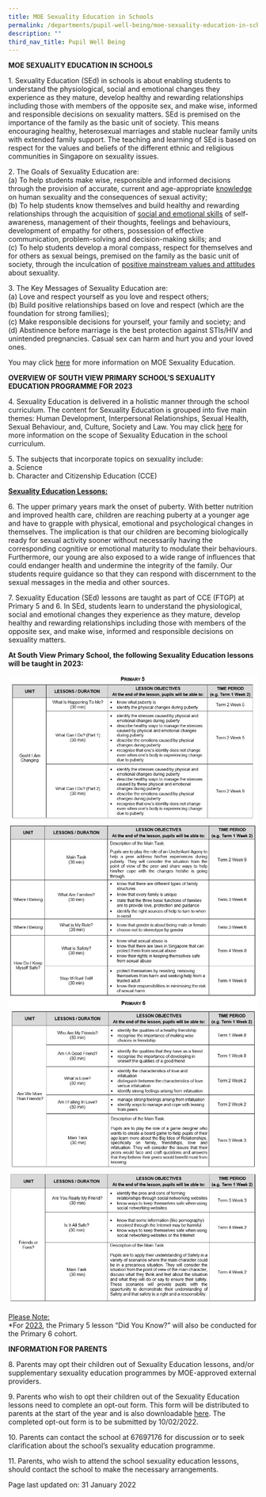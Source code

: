 ```yaml
---
title: MOE Sexuality Education in Schools
permalink: /departments/pupil-well-being/moe-sexuality-education-in-schools/
description: ""
third_nav_title: Pupil Well Being
---
```

<p><strong>MOE SEXUALITY EDUCATION IN SCHOOLS</strong></p>
<p>1. Sexuality Education (SEd) in schools is about enabling students to understand the physiological, social and emotional changes they experience as they mature, develop healthy and rewarding relationships including those with members of the opposite sex, and make wise, informed and responsible decisions on sexuality matters. SEd is premised on the importance of the family as the basic unit of society. This means encouraging healthy, heterosexual marriages and stable nuclear family units with extended family support. The teaching and learning of SEd is based on respect for the values and beliefs of the different ethnic and religious communities in Singapore on sexuality issues.</p>
<p>2. The Goals of Sexuality Education are:<br />(a)	To help students make wise, responsible and informed decisions through the provision of accurate, current and age-appropriate <u>knowledge</u> on human sexuality and the consequences of sexual activity;<br />(b)	To help students know themselves and build healthy and rewarding relationships through the acquisition of <u>social and emotional skills</u> of self-awareness, management of their thoughts, feelings and behaviours, development of empathy for others, possession of effective communication, problem-solving and decision-making skills; and<br />(c)	To help students develop a moral compass, respect for themselves and for others as sexual beings, premised on the family as the basic unit of society, through the inculcation of <u>positive mainstream values and attitudes</u> about sexuality.</p>
<p>3. The Key Messages of Sexuality Education are:<br />(a)	Love and respect yourself as you love and respect others;<br />(b)	Build positive relationships based on love and respect (which are the foundation for strong families);<br />(c)	Make responsible decisions for yourself, your family and society; and<br />(d)	Abstinence before marriage is the best protection against STIs/HIV and unintended pregnancies. Casual sex can harm and hurt you and your loved ones.</p>
<p>You may click&nbsp;<a href="https://www.moe.gov.sg/education-in-sg/our-programmes/sexuality-education" target="_blank" rel="noopener">here</a>&nbsp;for more information on MOE Sexuality Education.</p>
<p><strong>OVERVIEW OF SOUTH VIEW PRIMARY SCHOOL&rsquo;S SEXUALITY EDUCATION PROGRAMME FOR 2023</strong></p>
<p>4. Sexuality Education is delivered in a holistic manner through the school curriculum. The content for Sexuality Education is grouped into five main themes: Human Development, Interpersonal Relationships, Sexual Health, Sexual Behaviour, and, Culture, Society and Law. You may click&nbsp;<a href="https://go.gov.sg/moe-sexuality-education-scope" target="_blank" rel="noopener">here</a>&nbsp;for more information on the scope of Sexuality Education in the school curriculum.</p>
<p>5. The subjects that incorporate topics on sexuality include:<br />a.	Science<br />b.	Character and Citizenship Education (CCE)</p>
<p><strong><u>Sexuality Education Lessons:</u></strong>
<p>6. The upper primary years mark the onset of puberty. With better nutrition and improved health care, children are reaching puberty at a younger age and have to grapple with physical, emotional and psychological changes in themselves. The implication is that our children are becoming biologically ready for sexual activity sooner without necessarily having the corresponding cognitive or emotional maturity to modulate their behaviours. Furthermore, our young are also exposed to a wide range of influences that could endanger health and undermine the integrity of the family. Our students require guidance so that they can respond with discernment to the sexual messages in the media and other sources.</p>
<p>7. Sexuality Education (SEd) lessons are taught as part of CCE (FTGP) at Primary 5 and 6. In SEd, students learn to understand the physiological, social and emotional changes they experience as they mature, develop healthy and rewarding relationships including those with members of the opposite sex, and make wise, informed and responsible decisions on sexuality matters.</p>
<p><strong>At South View Primary School, the following Sexuality Education lessons will be taught in 2023:</strong></p>
<img src="/images/sexed1.jpg">
<img src="/images/sexed2.jpg">
<img src="/images/sexed3.jpg">
<img src="/images/sexed4.jpg">
<p><u>Please Note:</u><br />*For <u>2023</u>, the Primary 5 lesson “Did You Know?” will also be conducted for the Primary 6 cohort.</p>
<p><strong>INFORMATION FOR PARENTS</strong></p>
<p>8. Parents may opt their children out of Sexuality Education lessons, and/or supplementary sexuality education programmes by MOE-approved external providers.</p>
<p>9. Parents who wish to opt their children out of the Sexuality Education lessons need to complete an opt-out form. This form will be distributed to parents at the start of the year and is also downloadable&nbsp;<a href="https://drive.google.com/drive/folders/1tZ5YJggEZhjYMD3iW2yT2gu6s0sHjHnV?usp=sharing" target="_blank" rel="noopener">here</a>. The completed opt-out form is to be submitted by 10/02/2022.</p>
<p>10. Parents can contact the school at 67697176 for discussion or to seek clarification about the school&rsquo;s sexuality education programme.</p>
<p>11. Parents, who wish to attend the school sexuality education lessons, should contact the school to make the necessary arrangements.</p>
<p>Page last updated on: 31 January 2022</p>